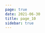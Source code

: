 ```yaml
---
page: true
date: 2021-06-30
title: page_10
sidebar: true
---
```

<script setup>
import Page from "../.vitepress/theme/components/Page.vue";
import { useData } from "vitepress";
const { theme } = useData();
const pageSize = theme.value.pageSize;
const posts = theme.value.posts.slice(27,30)
</script>
<Page :posts="posts" :pageCurrent="10" :pagesNum="11" />